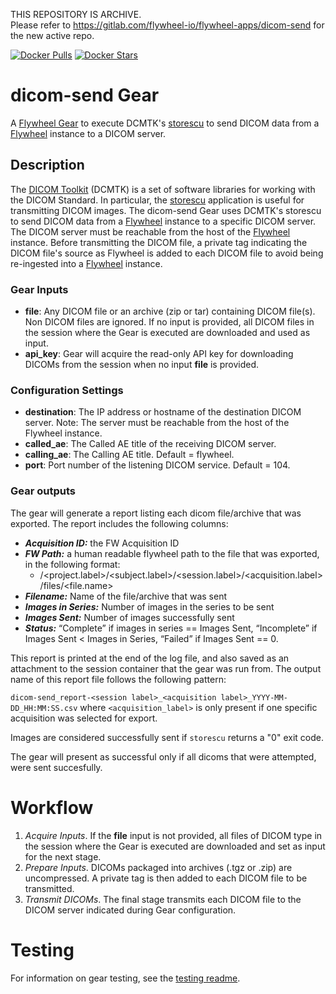 THIS REPOSITORY IS ARCHIVE.  
Please refer to https://gitlab.com/flywheel-io/flywheel-apps/dicom-send for the new active repo.

[![Docker Pulls](https://img.shields.io/docker/pulls/flywheel/dicom-send.svg)](https://hub.docker.com/r/flywheel/dicom-send/)
[![Docker Stars](https://img.shields.io/docker/stars/flywheel/dicom-send.svg)](https://hub.docker.com/r/flywheel/dicom-send/)

# dicom-send Gear

A [Flywheel Gear](https://github.com/flywheel-io/gears/tree/master/spec) to execute DCMTK's [storescu](https://support.dcmtk.org/docs/storescu.html) to send DICOM data from a [Flywheel](flywheel.io) instance to a DICOM server.


## Description

The [DICOM Toolkit](https://support.dcmtk.org/docs/) (DCMTK) is a set of software libraries for working with the DICOM Standard. In particular, the [storescu](https://support.dcmtk.org/docs/storescu.html) application is useful for transmitting DICOM images. The dicom-send Gear uses DCMTK's storescu to send DICOM data from a [Flywheel](flywheel.io) instance to a specific DICOM server. The DICOM server must be reachable from the host of the [Flywheel](flywheel.io) instance. Before transmitting the DICOM file, a private tag indicating the DICOM file's source as Flywheel is added to each DICOM file to avoid being re-ingested into a [Flywheel](flywheel.io) instance.


### Gear Inputs

* **file**: Any DICOM file or an archive (zip or tar) containing DICOM file(s). Non DICOM files are ignored. If no input is provided, all DICOM files in the session where the Gear is executed are downloaded and used as input.
* **api_key**: Gear will acquire the read-only API key for downloading DICOMs from the session when no input **file** is provided.


### Configuration Settings

* **destination**: The IP address or hostname of the destination DICOM server. Note: The server must be reachable from the host of the Flywheel instance.
* **called_ae**: The Called AE title of the receiving DICOM server.
* **calling_ae**: The Calling AE title. Default = flywheel.
* **port**: Port number of the listening DICOM service. Default = 104.

### Gear outputs

The gear will generate a report listing each dicom file/archive that was exported.  The report includes the following columns:
* ***Acquisition ID:*** the FW Acquisition ID
* ***FW Path:*** a human readable flywheel path to the file that was exported, in the following format:
    * <group>/<project.label>/<subject.label>/<session.label>/<acquisition.label>/files/<file.name>
* ***Filename:*** Name of the file/archive that was sent
* ***Images in Series:*** Number of images in the series to be sent
* ***Images Sent:*** Number of images successfully sent
* ***Status:*** “Complete” if images in series == Images Sent, “Incomplete” if Images Sent < Images in Series, “Failed” if Images Sent == 0.

This report is printed at the end of the log file, and also saved as an attachment to the session container that the gear was run from.
The output name of this report file follows the following pattern:

`dicom-send_report-<session label>_<acquisition label>_YYYY-MM-DD_HH:MM:SS.csv`
where `<acquisition_label>` is only present if one specific acquisition was selected for export.

Images are considered successfully sent if `storescu` returns a "0" exit code.

The gear will present as successful only if all dicoms that were attempted, were sent succesfully.


# Workflow

1. *Acquire Inputs*. If the **file** input is not provided, all files of DICOM type in the session where the Gear is executed are downloaded and set as input for the next stage.
2. *Prepare Inputs*. DICOMs packaged into archives (.tgz or .zip) are uncompressed. A private tag is then added to each DICOM file to be transmitted.
3. *Transmit DICOMs*. The final stage transmits each DICOM file to the DICOM server indicated during Gear configuration.

# Testing

For information on gear testing, see the [testing readme](TESTING.md).
